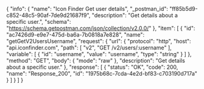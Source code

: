{
  "info": {
    "name": "Icon Finder Get user details",
    "_postman_id": "ff85b5d9-c852-48c5-90af-7de9d21687f9",
    "description": "Get details about a specific user.",
    "schema": "https://schema.getpostman.com/json/collection/v2.0.0/"
  },
  "item": [
    {
      "id": "ac7426d9-e9e7-475d-ba6a-7b0818a7e828",
      "name": "getGetV2UsersUsername",
      "request": {
        "url": {
          "protocol": "http",
          "host": "api.iconfinder.com",
          "path": [
            "v2",
            "GET /v2/users/:username"
          ],
          "variable": [
            {
              "id": "username",
              "value": "username",
              "type": "string"
            }
          ]
        },
        "method": "GET",
        "body": {
          "mode": "raw"
        },
        "description": "Get details about a specific user."
      },
      "response": [
        {
          "status": "OK",
          "code": 200,
          "name": "Response_200",
          "id": "1975b68c-7cda-4e2d-bf83-c703190d717a"
        }
      ]
    }
  ]
}